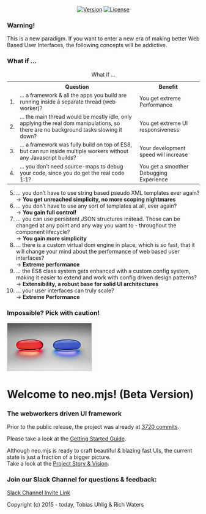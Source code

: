 <p align="center">
  <a href="https://www.npmjs.com/package/neo.mjs"><img src="https://img.shields.io/npm/v/neo.mjs.svg" alt="Version"></a>
  <a href="https://www.npmjs.com/package/neo.mjs"><img src="https://img.shields.io/npm/l/neo.mjs.svg" alt="License"></a>
</p>

### Warning!
This is a new paradigm. If you want to enter a new era of making better Web Based User Interfaces,
the following concepts will be addictive.

### What if ...

<table>
    <caption>What if ...</caption>
    <tr>
        <th></th>
        <th>Question</th>
        <th>Benefit</th>
    </tr>
    <tr>
        <td>1.</td>
        <td>... a framework & all the apps you build are running inside a separate thread (web worker)?</td>
        <td>You get extreme Performance</td>
    </tr>
    <tr>
        <td>2.</td>
        <td>... the main thread would be mostly idle, only applying the real dom manipulations,
            so there are no background tasks slowing it down?</td>
        <td>You get extreme UI responsiveness</td>
    </tr>
    <tr>
        <td>3.</td>
        <td>... a framework was fully build on top of ES8, but can run inside multiple workers without any Javascript builds?</td>
        <td>Your development speed will increase</td>
    </tr>
    <tr>
        <td>4.</td>
        <td>... you don’t need source-maps to debug your code, since you do get the real code 1:1?</td>
        <td>You get a smoother Debugging Experience</td>
    </tr>
</table>

5.  ... you don’t have to use string based pseudo XML templates ever again?<br/>
→ **You get unreached simplicity, no more scoping nightmares**
6.  ... you don’t have to use any sort of templates at all, ever again?<br/>
→ **You gain full control!**
7.  ... you can use persistent JSON structures instead.
Those can be changed at any point and any way you want to - throughout the component lifecycle?<br/>
→ **You gain more simplicity**
8.  ... there is a custom virtual dom engine in place, which is so fast,
that it will change your mind about the performance of web based user interfaces?<br/>
→ **Extreme performance**
9.  ... the ES8 class system gets enhanced with a custom config system,
making it easier to extend and work with config driven design patterns?<br/>
→ **Extensibility, a robust base for solid UI architectures**
10.  ... your user interfaces can truly scale?<br/>
→ **Extreme Performance**

### Impossible? Pick with caution!
<img alt="neo.mjs commit history" src="./.github/images/redorbluepill.png">

# Welcome to neo.mjs! (Beta Version)
### The webworkers driven UI framework

Prior to the public release, the project was already at <a href=".github/NEOMJS_HISTORY.md">3720 commits</a>.

Please take a look at the <a href=".github/GETTING_STARTED.md">Getting Started Guide</a>.

Although neo.mjs is ready to craft beautiful & blazing fast UIs, the current state is just a fraction of a bigger
picture.<br/>
Take a look at the <a href=".github/VISION.md">Project Story & Vision</a>.

### Join our Slack Channel for questions & feedback:

<a href="https://join.slack.com/t/neotericjs/shared_invite/enQtNDk2NjEwMTIxODQ2LWRjNGQ3ZTMzODRmZGM2NDM2NzZmZTMzZmE2YjEwNDM4NDhjZDllNWY2ZDkwOWQ5N2JmZWViYjYzZTg5YjdiMDc">Slack Channel Invite Link</a>

Copyright (c) 2015 - today, Tobias Uhlig & Rich Waters